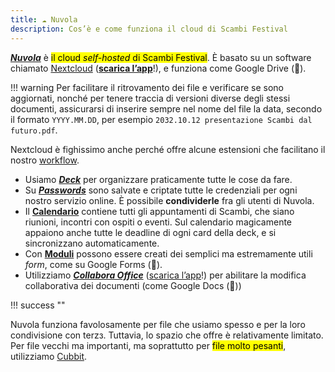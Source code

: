 ```yaml
---
title: ☁️ Nuvola
description: Cos’è e come funziona il cloud di Scambi Festival
---
```

[_**Nuvola**_](https://nuvola.scambi.org) è <mark>il cloud _self-hosted_ di Scambi Festival</mark>. È basato su un software chiamato [Nextcloud](https://nextcloud.com) ([**scarica l’app**](https://nextcloud.com/install)!), e funziona come Google Drive (🤮).

!!! warning	
Per facilitare il ritrovamento dei file e verificare se sono aggiornati, nonché per tenere traccia di versioni diverse degli stessi documenti, assicurarsi di inserire sempre nel nome del file la data, secondo il formato `YYYY.MM.DD`, per esempio `2032.10.12 presentazione Scambi dal futuro.pdf`.

Nextcloud è fighissimo anche perché offre alcune estensioni che facilitano il nostro [workflow](../../workflow/).

* Usiamo [_**Deck**_](deck.md) per organizzare praticamente tutte le cose da fare.
* Su [_**Passwords**_](https://nuvola.scambi.org/apps/passwords) sono salvate e criptate tutte le credenziali per ogni nostro servizio online. È possibile **condividerle** fra gli utenti di Nuvola.
* Il [**Calendario**](https://nuvola.scambi.org/apps/calendar) contiene tutti gli appuntamenti di Scambi, che siano riunioni, incontri con ospiti o eventi. Sul calendario magicamente appaiono anche tutte le deadline di ogni card della deck, e si sincronizzano automaticamente.
* Con [**Moduli**](https://nuvola.scambi.org/apps/forms/) possono essere creati dei semplici ma estremamente utili _form_, come su Google Forms (🤮).
* Utilizziamo [_**Collabora Office**_](https://collaboraoffice.com) ([scarica l’app](https://www.collaboraoffice.com/solutions/collabora-office-android-ios/)!) per abilitare la modifica collaborativa dei documenti (come Google Docs (🤮))

!!! success ""
	
Nuvola funziona favolosamente per file che usiamo spesso e per la loro condivisione con terzз. Tuttavia, lo spazio che offre è relativamente limitato. Per file vecchi ma importanti, ma soprattutto per <mark>file molto pesanti</mark>, utilizziamo [Cubbit](../storage/cubbit.md).
